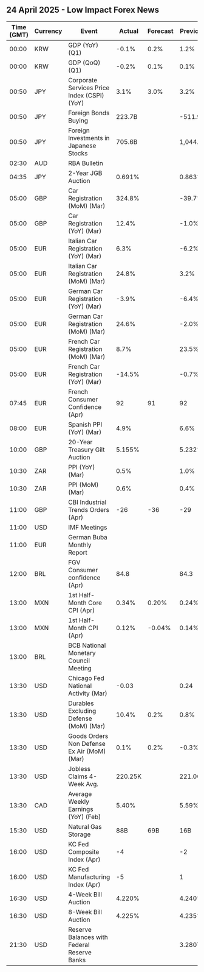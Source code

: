 ## 24 April 2025 - Low Impact Forex News

| Time (GMT) | Currency | Event | Actual | Forecast | Previous |
|------|----------|-------|--------|----------|----------|
| 00:00 | KRW | GDP (YoY) (Q1) | -0.1% | 0.2% | 1.2% |
| 00:00 | KRW | GDP (QoQ) (Q1) | -0.2% | 0.1% | 0.1% |
| 00:50 | JPY | Corporate Services Price Index (CSPI) (YoY) | 3.1% | 3.0% | 3.2% |
| 00:50 | JPY | Foreign Bonds Buying | 223.7B |  | -511.9B |
| 00:50 | JPY | Foreign Investments in Japanese Stocks | 705.6B |  | 1,044.9B |
| 02:30 | AUD | RBA Bulletin |  |  |  |
| 04:35 | JPY | 2-Year JGB Auction | 0.691% |  | 0.863% |
| 05:00 | GBP | Car Registration (MoM) (Mar) | 324.8% |  | -39.7% |
| 05:00 | GBP | Car Registration (YoY) (Mar) | 12.4% |  | -1.0% |
| 05:00 | EUR | Italian Car Registration (YoY) (Mar) | 6.3% |  | -6.2% |
| 05:00 | EUR | Italian Car Registration (MoM) (Mar) | 24.8% |  | 3.2% |
| 05:00 | EUR | German Car Registration (YoY) (Mar) | -3.9% |  | -6.4% |
| 05:00 | EUR | German Car Registration (MoM) (Mar) | 24.6% |  | -2.0% |
| 05:00 | EUR | French Car Registration (MoM) (Mar) | 8.7% |  | 23.5% |
| 05:00 | EUR | French Car Registration (YoY) (Mar) | -14.5% |  | -0.7% |
| 07:45 | EUR | French Consumer Confidence (Apr) | 92 | 91 | 92 |
| 08:00 | EUR | Spanish PPI (YoY) (Mar) | 4.9% |  | 6.6% |
| 10:00 | GBP | 20-Year Treasury Gilt Auction | 5.155% |  | 5.232% |
| 10:30 | ZAR | PPI (YoY) (Mar) | 0.5% |  | 1.0% |
| 10:30 | ZAR | PPI (MoM) (Mar) | 0.6% |  | 0.4% |
| 11:00 | GBP | CBI Industrial Trends Orders (Apr) | -26 | -36 | -29 |
| 11:00 | USD | IMF Meetings |  |  |  |
| 11:00 | EUR | German Buba Monthly Report |  |  |  |
| 12:00 | BRL | FGV Consumer confidence (Apr) | 84.8 |  | 84.3 |
| 13:00 | MXN | 1st Half-Month Core CPI (Apr) | 0.34% | 0.20% | 0.24% |
| 13:00 | MXN | 1st Half-Month CPI (Apr) | 0.12% | -0.04% | 0.14% |
| 13:00 | BRL | BCB National Monetary Council Meeting |  |  |  |
| 13:30 | USD | Chicago Fed National Activity (Mar) | -0.03 |  | 0.24 |
| 13:30 | USD | Durables Excluding Defense (MoM) (Mar) | 10.4% | 0.2% | 0.8% |
| 13:30 | USD | Goods Orders Non Defense Ex Air (MoM) (Mar) | 0.1% | 0.2% | -0.3% |
| 13:30 | USD | Jobless Claims 4-Week Avg. | 220.25K |  | 221.00K |
| 13:30 | CAD | Average Weekly Earnings (YoY) (Feb) | 5.40% |  | 5.59% |
| 15:30 | USD | Natural Gas Storage | 88B | 69B | 16B |
| 16:00 | USD | KC Fed Composite Index (Apr) | -4 |  | -2 |
| 16:00 | USD | KC Fed Manufacturing Index (Apr) | -5 |  | 1 |
| 16:30 | USD | 4-Week Bill Auction | 4.220% |  | 4.240% |
| 16:30 | USD | 8-Week Bill Auction | 4.225% |  | 4.235% |
| 21:30 | USD | Reserve Balances with Federal Reserve Banks |  |  | 3.280T |
